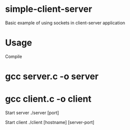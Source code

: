 simple-client-server
====================

Basic example of using sockets in client-server application

Usage
====================

Compile

# gcc server.c -o server
# gcc client.c -o client

Start server
./server [port]

Start client
./client [hostname] [server-port]




